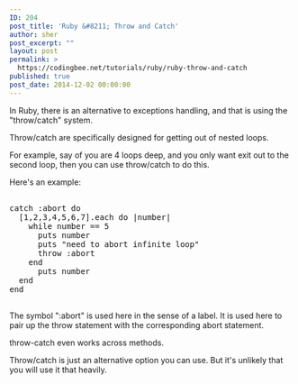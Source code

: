 ```yaml
---
ID: 204
post_title: 'Ruby &#8211; Throw and Catch'
author: sher
post_excerpt: ""
layout: post
permalink: >
  https://codingbee.net/tutorials/ruby/ruby-throw-and-catch
published: true
post_date: 2014-12-02 00:00:00
---
```

In Ruby, there is an alternative to exceptions handling, and that is using the "throw/catch" system.

Throw/catch are specifically designed for getting out of nested loops. 

For example, say of you are 4 loops deep, and you only want exit out to the second loop, then you can use throw/catch to do this. 

 

Here's an example:

<pre>

catch :abort do 
  [1,2,3,4,5,6,7].each do |number|
    while number == 5
	  puts number
	  puts "need to abort infinite loop"
	  throw :abort 
    end
	  puts number
  end
end

</pre>

The symbol ":abort" is used here in the sense of a label. It is used here to pair up the throw statement with the corresponding abort statement. 


throw-catch even works across methods. 

Throw/catch is just an alternative option you can use. But it's unlikely that you will use it that heavily.
